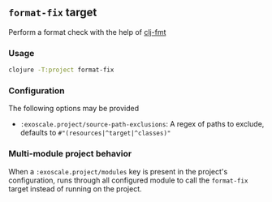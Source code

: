 ## `format-fix` target

Perform a format check with the help of [clj-fmt](https://github.com/weavejester/cljfmt)

### Usage

```bash
clojure -T:project format-fix
```

### Configuration

The following options may be provided

- `:exoscale.project/source-path-exclusions`: A regex of paths to exclude, defaults to `#"(resources|^target|^classes)"`


### Multi-module project behavior

When a `:exoscale.project/modules` key is present in the project's
configuration, runs through all configured module to call the
`format-fix` target instead of running on the project.
